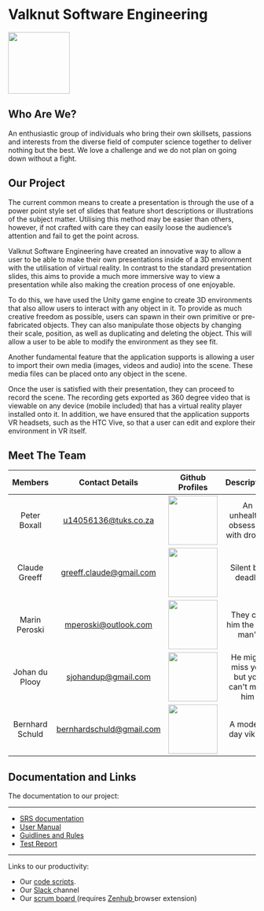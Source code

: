 # Valknut Software Engineering #

<img src="https://upload.wikimedia.org/wikipedia/commons/thumb/b/ba/Valknut.svg/1200px-Valknut.svg.png" width = "125"/>

## Who Are We? ##

An enthusiastic group of individuals who bring their own skillsets, passions and interests from the diverse field of computer science together to deliver nothing but the best. We love a challenge and we do not plan on going down without a fight. 

## Our Project ##

The current common means to create a presentation is through the use of a power point style set of slides that feature short descriptions or illustrations of the subject matter. Utilising this method may be easier than others, however, if not crafted with care they can easily loose the audience’s attention and fail to get the point across.

Valknut Software Engineering have created an innovative way to allow a user to be able to make their own presentations inside of a 3D environment with the utilisation of virtual reality. In contrast to the standard presentation slides, this aims to provide a much more immersive way to view a presentation while also making the creation process of one enjoyable. 

To do this, we have used the Unity game engine to create 3D environments that also allow users to interact with any object in it. To provide as much creative freedom as possible, users can spawn in their own primitive or pre-fabricated objects. They can also manipulate those objects by changing their scale, position, as well as duplicating and deleting the object. This will allow a user to be able to modify the environment as they see fit.

 Another fundamental feature that the application supports is allowing a user to import their own media (images, videos and audio) into the scene. These media files can be placed onto any object in the scene.  
 
Once the user is satisfied with their presentation, they can proceed to record the scene. The recording gets exported as 360 degree video that is viewable on any device (mobile included) that has a virtual reality player installed onto it. In addition, we have ensured that the application supports VR headsets, such as the HTC Vive, so that a user can edit and explore their environment in VR itself. 

## Meet The Team ##

| Members  | Contact Details  | Github Profiles | Description |
| :-:      |:-:               | :-:             | :-:         |
| Peter Boxall | u14056136@tuks.co.za | <a href="https://github.com/PeteElite" target="blank"> <img src="http://cameronmcefee.com/img/work/the-octocat/ironcat.jpg" width="100"/> </a> | An unhealthy obsession with drones |
| Claude Greeff | greeff.claude@gmail.com | <a href="https://github.com/MasterJetson" target="blank"> <img src="https://tctechcrunch2011.files.wordpress.com/2012/02/coderdojo-octocat3.jpg" width="100" /> </a> | Silent but deadly |
| Marin Peroski | mperoski@outlook.com | <a href="https://github.com/Mazzl3s" target="blank"> <img src="https://octodex.github.com/images/daftpunktocat-thomas.gif" width="100"/> </a> | They call him the "tin man" |
| Johan du Plooy | sjohandup@gmail.com | <a href="https://github.com/sjohandup" target="blank"> <img src="https://octodex.github.com//images/jetpacktocat.png" width="100" /> </a> | He might miss you but you can&#39;t miss him |
| Bernhard Schuld | bernhardschuld@gmail.com | <a href="https://github.com/BernhardSchuld" target="blank"> <img src="https://octodex.github.com/images/bear-cavalry.jpg" width="100" /> </a> | A modern day viking |

## Documentation and Links ##

The documentation to our project:
* * *
* <a href="https://github.com/Valknut-Software-Engineering/Capstone_Project/tree/dev/Documentation/SRS%20Documentation" target="blank"> SRS documentation </a> 
* <a href="https://github.com/Valknut-Software-Engineering/Capstone_Project/tree/dev/Documentation/User%20Manual" target="blank"> User Manual </a> 
* <a href="https://github.com/Valknut-Software-Engineering/Capstone_Project/tree/dev/Documentation/Guidlines%20and%20Rules" target="blank"> Guidlines and Rules </a>
* <a href="https://github.com/Valknut-Software-Engineering/Capstone_Project/tree/dev/Documentation/Test%20Report" target="blank"> Test Report </a>
* * *
Links to our productivity:
* Our <a href="https://github.com/Valknut-Software-Engineering/Capstone_Project/tree/master/VR_Presentation/Assets/Scripts" target="blank"> code scripts</a>. 
* Our <a href="https://valknut-software-eng.slack.com/messages/C59Q3SSGL/" target="blank"> Slack </a> channel
* Our <a href="https://github.com/Valknut-Software-Engineering/Capstone_Project#reports?report=velocity" target="blank"> scrum board </a> (requires <a href="https://www.zenhub.com" target="blank"> Zenhub </a> browser extension)
